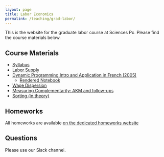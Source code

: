 ```yaml
---
layout: page
title: Labor Economics
permalink: /teaching/grad-labor/
---
```


This is the website for the graduate labor course at Sciences Po. Please find the course materials below.

## Course Materials

* [Syllabus](/teaching/labor-materials/grad-labour-syllabus.pdf)
* [Labor Supply](/teaching/labor-materials/labor-supply-static.pdf)
* [Dynamic Programming Intro and Application in French (2005)](/teaching/labor-materials/dp-intro.pdf)
	* [Rendered Notebook](/teaching/labor-materials/dp.html)
* [Wage Dispersion](/teaching/labor-materials/dispersion.pdf)
* [Measuring Complementarity: AKM and follow-ups](/teaching/labor-materials/AKM.pdf)
* [Sorting (in theory)](/teaching/labor-materials/HLM.pdf)

## Homeworks

All homeworks are available [on the dedicated homeworks website](https://floswald.github.io/ScPo-Labor/)

## Questions

Please use our Slack channel.

